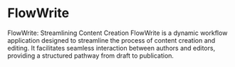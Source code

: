 # FlowWrite
FlowWrite: Streamlining Content Creation FlowWrite is a dynamic workflow application designed to streamline the process of content creation and editing. It facilitates seamless interaction between authors and editors, providing a structured pathway from draft to publication.
